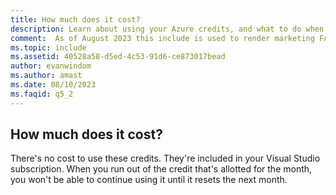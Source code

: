 ```yaml
---
title: How much does it cost?
description: Learn about using your Azure credits, and what to do when you run out.
comment:  As of August 2023 this include is used to render marketing FAQ content for VS Subscriptions in the following portals - VSCom, Manage, and My portals. It was not used for learn.microsoft.com content at that time.  SMEs are Evan Windom and Larissa Crawford of Red Door Collaborative and Sharvari Dighe.
ms.topic: include
ms.assetid: 40528a58-d5ed-4c53-91d6-ce873017bead
author: evanwindom
ms.author: amast
ms.date: 08/10/2023
ms.faqid: q5_2
---
```


## How much does it cost?

There's no cost to use these credits. They're included in your Visual Studio subscription. When you run out of the credit that's allotted for the month, you won't be able to continue using it until it resets the next month.
